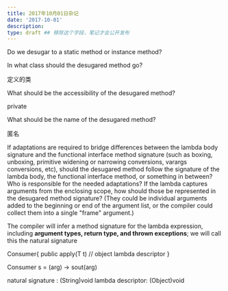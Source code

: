 ```yaml
---
title: 2017年10月01日杂记
date: '2017-10-01'
description:
type: draft ## 移除这个字段，笔记才会公开发布
---
```


Do we desugar to a static method or instance method?  

In what class should the desugared method go? 

定义的类

What should be the accessibility of the desugared method?

private

What should be the name of the desugared method?

匿名

If adaptations are required to bridge differences between the lambda body signature and the functional interface method signature (such as boxing, unboxing, primitive widening or narrowing conversions, varargs conversions, etc), should the desugared method follow the signature of the lambda body, the functional interface method, or something in between? Who is responsible for the needed adaptations?
If the lambda captures arguments from the enclosing scope, how should those be represented in the desugared method signature? (They could be individual arguments added to the beginning or end of the argument list, or the compiler could collect them into a single "frame" argument.)



The compiler will infer a method signature for the lambda expression, including **argument types, return type, and thrown exceptions**; we will call this the natural signature


Consumer<T>{
   public apply(T t) // object  lambda descriptor
}

Consumer<String> s = (arg) -> sout(arg)

natural signature : (String)void
lambda descriptor: (Object)void
